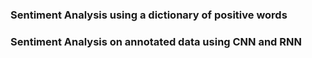 ### Sentiment Analysis using a dictionary of positive words
### Sentiment Analysis on annotated data using CNN and RNN

